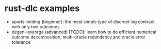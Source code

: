 # rust-dlc examples

* sports-betting (beginner): the most simple type of discreet log contract with only two outcomes
* degen-leverage (advanced) [TODO]: learn how to do efficient numerical outcome decomposition, multi-oracle redundency and oracle error tolerance
